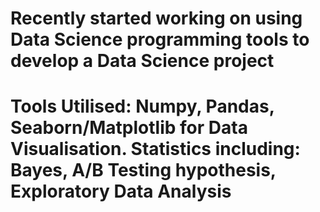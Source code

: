 # Recently started working on using Data Science programming tools to develop a Data Science project
# Tools Utilised: Numpy, Pandas, Seaborn/Matplotlib for Data Visualisation. Statistics including: Bayes, A/B Testing hypothesis, Exploratory Data Analysis
